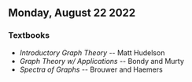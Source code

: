 ## Monday, August 22 2022

### Textbooks

- *Introductory Graph Theory* -- Matt Hudelson
- *Graph Theory w/ Applications* -- Bondy and Murty
- *Spectra of Graphs* -- Brouwer and Haemers



